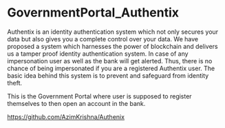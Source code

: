 # GovernmentPortal_Authentix
Authentix is an identity authentication system which not only secures your data but also gives you a complete control over your data. We have proposed a system which harnesses the power of blockchain and delivers us a tamper proof identity authentication system.
In case of any impersonation user as well as the bank will get alerted. Thus, there is no chance of being impersonated if you are a registered Authentix user. The basic idea behind this system is to prevent and safeguard from identity theft.

This is the Government Portal where user is supposed to register themselves to then open an account in the bank.

https://github.com/AzimKrishna/Authenix

